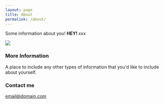 ```yaml
---
layout: page
title: About
permalink: /about/
---
```


Some information about you! <strong> HEY! </strong> xxx

![](https://mrmccormack.github.io/images/shrek.jpg )

### More Information

A place to include any other types of information that you'd like to include about yourself.

### Contact me

[email@domain.com](mailto:email@domain.com)
